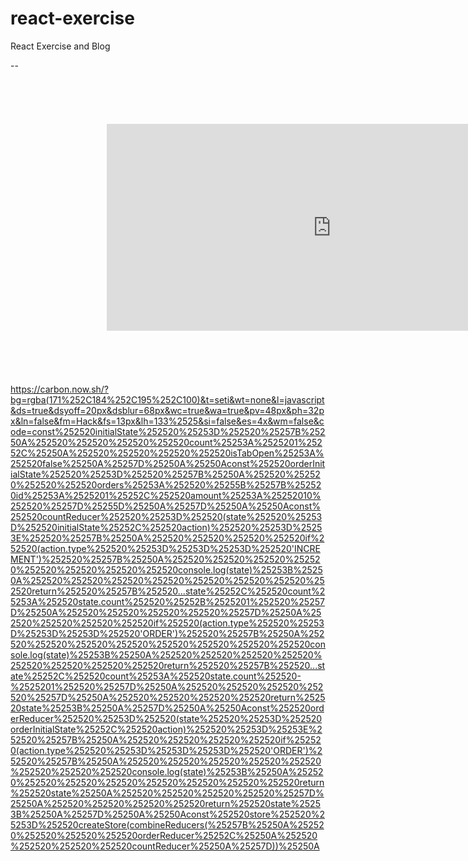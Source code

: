 # react-exercise
React Exercise and Blog


--
<iframe
  src="https://carbon.now.sh/embed/?bg=rgba(171%2C184%2C195%2C100)&t=seti&wt=none&l=javascript&ds=true&dsyoff=20px&dsblur=68px&wc=true&wa=true&pv=48px&ph=32px&ln=false&fm=Hack&fs=13px&lh=133%25&si=false&es=4x&wm=false&code=const%2520initialState%2520%253D%2520%257B%250A%2520%2520%2520%2520count%253A%25201%252C%250A%2520%2520%2520%2520isTabOpen%253A%2520false%250A%257D%250A%250Aconst%2520orderInitialState%2520%253D%2520%257B%250A%2520%2520%2520%2520orders%253A%2520%255B%257B%2520id%253A%25201%252C%2520amount%253A%252010%2520%257D%255D%250A%257D%250A%250Aconst%2520countReducer%2520%253D%2520(state%2520%253D%2520initialState%252C%2520action)%2520%253D%253E%2520%257B%250A%2520%2520%2520%2520if%2520(action.type%2520%253D%253D%253D%2520'INCREMENT')%2520%257B%250A%2520%2520%2520%2520%2520%2520%2520%2520console.log(state)%253B%250A%2520%2520%2520%2520%2520%2520%2520%2520return%2520%257B%2520...state%252C%2520count%253A%2520state.count%2520%252B%25201%2520%257D%250A%2520%2520%2520%2520%257D%250A%2520%2520%2520%2520if%2520(action.type%2520%253D%253D%253D%2520'ORDER')%2520%257B%250A%2520%2520%2520%2520%2520%2520%2520%2520console.log(state)%253B%250A%2520%2520%2520%2520%2520%2520%2520%2520return%2520%257B%2520...state%252C%2520count%253A%2520state.count%2520-%25201%2520%257D%250A%2520%2520%2520%2520%257D%250A%2520%2520%2520%2520return%2520state%253B%250A%257D%250A%250Aconst%2520orderReducer%2520%253D%2520(state%2520%253D%2520orderInitialState%252C%2520action)%2520%253D%253E%2520%257B%250A%2520%2520%2520%2520if%2520(action.type%2520%253D%253D%253D%2520'ORDER')%2520%257B%250A%2520%2520%2520%2520%2520%2520%2520%2520console.log(state)%253B%250A%2520%2520%2520%2520%2520%2520%2520%2520return%2520state%250A%2520%2520%2520%2520%257D%250A%2520%2520%2520%2520return%2520state%253B%250A%257D%250A%250Aconst%2520store%2520%253D%2520createStore(combineReducers(%257B%250A%2520%2520%2520%2520orderReducer%252C%250A%2520%2520%2520%2520countReducer%250A%257D))%250A"
  style="transform:scale(0.7); width:1024px; height:473px; border:0; overflow:hidden;"
  sandbox="allow-scripts allow-same-origin">
</iframe>

https://carbon.now.sh/?bg=rgba(171%252C184%252C195%252C100)&t=seti&wt=none&l=javascript&ds=true&dsyoff=20px&dsblur=68px&wc=true&wa=true&pv=48px&ph=32px&ln=false&fm=Hack&fs=13px&lh=133%2525&si=false&es=4x&wm=false&code=const%252520initialState%252520%25253D%252520%25257B%25250A%252520%252520%252520%252520count%25253A%2525201%25252C%25250A%252520%252520%252520%252520isTabOpen%25253A%252520false%25250A%25257D%25250A%25250Aconst%252520orderInitialState%252520%25253D%252520%25257B%25250A%252520%252520%252520%252520orders%25253A%252520%25255B%25257B%252520id%25253A%2525201%25252C%252520amount%25253A%25252010%252520%25257D%25255D%25250A%25257D%25250A%25250Aconst%252520countReducer%252520%25253D%252520(state%252520%25253D%252520initialState%25252C%252520action)%252520%25253D%25253E%252520%25257B%25250A%252520%252520%252520%252520if%252520(action.type%252520%25253D%25253D%25253D%252520'INCREMENT')%252520%25257B%25250A%252520%252520%252520%252520%252520%252520%252520%252520console.log(state)%25253B%25250A%252520%252520%252520%252520%252520%252520%252520%252520return%252520%25257B%252520...state%25252C%252520count%25253A%252520state.count%252520%25252B%2525201%252520%25257D%25250A%252520%252520%252520%252520%25257D%25250A%252520%252520%252520%252520if%252520(action.type%252520%25253D%25253D%25253D%252520'ORDER')%252520%25257B%25250A%252520%252520%252520%252520%252520%252520%252520%252520console.log(state)%25253B%25250A%252520%252520%252520%252520%252520%252520%252520%252520return%252520%25257B%252520...state%25252C%252520count%25253A%252520state.count%252520-%2525201%252520%25257D%25250A%252520%252520%252520%252520%25257D%25250A%252520%252520%252520%252520return%252520state%25253B%25250A%25257D%25250A%25250Aconst%252520orderReducer%252520%25253D%252520(state%252520%25253D%252520orderInitialState%25252C%252520action)%252520%25253D%25253E%252520%25257B%25250A%252520%252520%252520%252520if%252520(action.type%252520%25253D%25253D%25253D%252520'ORDER')%252520%25257B%25250A%252520%252520%252520%252520%252520%252520%252520%252520console.log(state)%25253B%25250A%252520%252520%252520%252520%252520%252520%252520%252520return%252520state%25250A%252520%252520%252520%252520%25257D%25250A%252520%252520%252520%252520return%252520state%25253B%25250A%25257D%25250A%25250Aconst%252520store%252520%25253D%252520createStore(combineReducers(%25257B%25250A%252520%252520%252520%252520orderReducer%25252C%25250A%252520%252520%252520%252520countReducer%25250A%25257D))%25250A